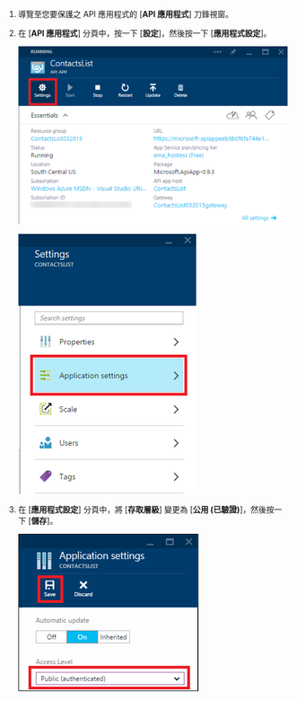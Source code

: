 1. 導覽至您要保護之 API 應用程式的 [**API 應用程式**] 刀鋒視窗。

2. 在 [**API 應用程式**] 分頁中，按一下 [**設定**]，然後按一下 [**應用程式設定**]。

    ![按一下 ](./media/app-service-api-config-auth/clicksettings.png)

    ![按一下 ](./media/app-service-api-config-auth/clickbasicsettings.png)

3. 在 [**應用程式設定**] 分頁中，將 [**存取層級**] 變更為 [**公用 (已驗證)**]，然後按一下 [**儲存**]。

    ![按一下 ](./media/app-service-api-config-auth/setpublicauth.png)






